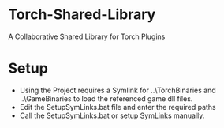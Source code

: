 # Torch-Shared-Library
A Collaborative Shared Library for Torch Plugins

# Setup
- Using the Project requires a Symlink for ..\TorchBinaries and ..\GameBinaries to load the referenced game dll files.
- Edit the SetupSymLinks.bat file and enter the required paths
- Call the SetupSymLinks.bat or setup SymLinks manually.